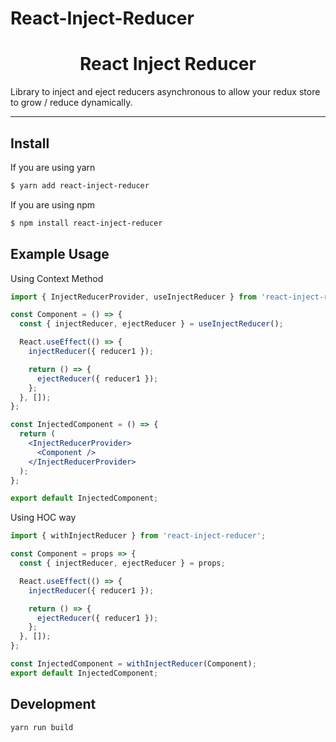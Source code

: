 # React-Inject-Reducer

<h1 align="center">React Inject Reducer</h1>

Library to inject and eject reducers asynchronous to allow your redux store to grow / reduce dynamically.

---

## Install

If you are using yarn

```bash
$ yarn add react-inject-reducer
```

If you are using npm

```bash
$ npm install react-inject-reducer
```

## Example Usage

Using Context Method

```jsx
import { InjectReducerProvider, useInjectReducer } from 'react-inject-reducer';

const Component = () => {
  const { injectReducer, ejectReducer } = useInjectReducer();

  React.useEffect(() => {
    injectReducer({ reducer1 });

    return () => {
      ejectReducer({ reducer1 });
    };
  }, []);
};

const InjectedComponent = () => {
  return (
    <InjectReducerProvider>
      <Component />
    </InjectReducerProvider>
  );
};

export default InjectedComponent;
```

Using HOC way

```jsx
import { withInjectReducer } from 'react-inject-reducer';

const Component = props => {
  const { injectReducer, ejectReducer } = props;

  React.useEffect(() => {
    injectReducer({ reducer1 });

    return () => {
      ejectReducer({ reducer1 });
    };
  }, []);
};

const InjectedComponent = withInjectReducer(Component);
export default InjectedComponent;
```

## Development

```bash
yarn run build
```
